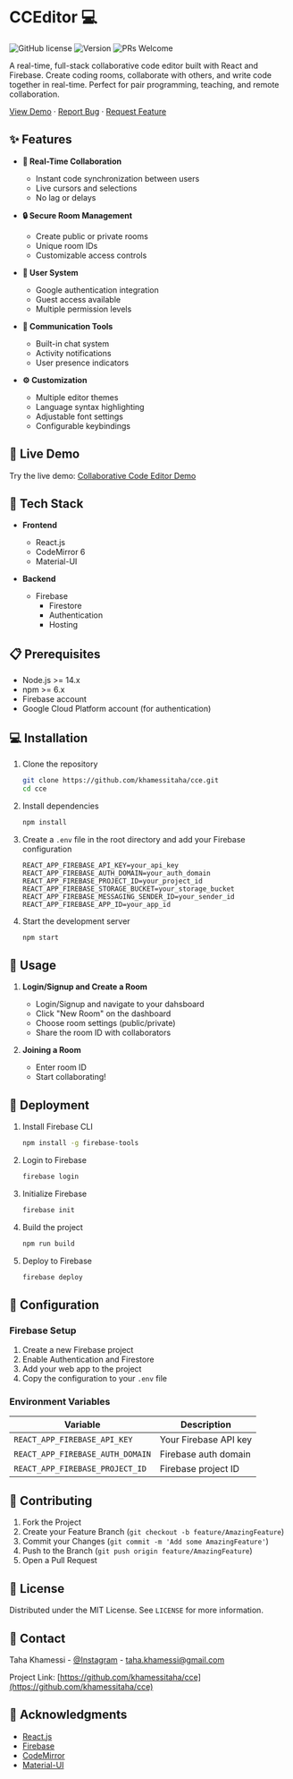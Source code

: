 # CCEditor 💻 

![GitHub license](https://img.shields.io/badge/license-MIT-blue.svg)
![Version](https://img.shields.io/badge/version-1.0.0-brightgreen)
![PRs Welcome](https://img.shields.io/badge/PRs-welcome-brightgreen.svg)

A real-time, full-stack collaborative code editor built with React and Firebase. Create coding rooms, collaborate with others, and write code together in real-time. Perfect for pair programming, teaching, and remote collaboration.

[View Demo](https://cceditor-e1b05.web.app/) · [Report Bug](https://github.com/khamessitaha/cce/issues) · [Request Feature](https://github.com/khamessitaha/cce/issues)

## ✨ Features

- **🔄 Real-Time Collaboration**
  - Instant code synchronization between users
  - Live cursors and selections
  - No lag or delays

- **🔒 Secure Room Management**
  - Create public or private rooms
  - Unique room IDs
  - Customizable access controls

- **👥 User System**
  - Google authentication integration
  - Guest access available
  - Multiple permission levels

- **💬 Communication Tools**
  - Built-in chat system
  - Activity notifications
  - User presence indicators

- **⚙️ Customization**
  - Multiple editor themes
  - Language syntax highlighting
  - Adjustable font settings
  - Configurable keybindings

## 🚀 Live Demo

Try the live demo: [Collaborative Code Editor Demo](https://cceditor-e1b05.web.app)

## 🔧 Tech Stack

- **Frontend**
  - React.js
  - CodeMirror 6
  - Material-UI

- **Backend**
  - Firebase
    - Firestore
    - Authentication
    - Hosting

## 📋 Prerequisites

- Node.js >= 14.x
- npm >= 6.x
- Firebase account
- Google Cloud Platform account (for authentication)

## 💻 Installation

1. Clone the repository
   ```bash
   git clone https://github.com/khamessitaha/cce.git
   cd cce
   ```

2. Install dependencies
   ```bash
   npm install
   ```

3. Create a `.env` file in the root directory and add your Firebase configuration
   ```env
   REACT_APP_FIREBASE_API_KEY=your_api_key
   REACT_APP_FIREBASE_AUTH_DOMAIN=your_auth_domain
   REACT_APP_FIREBASE_PROJECT_ID=your_project_id
   REACT_APP_FIREBASE_STORAGE_BUCKET=your_storage_bucket
   REACT_APP_FIREBASE_MESSAGING_SENDER_ID=your_sender_id
   REACT_APP_FIREBASE_APP_ID=your_app_id
   ```

4. Start the development server
   ```bash
   npm start
   ```

## 🔑 Usage

1. **Login/Signup and Create a Room**
   - Login/Signup and navigate to your dahsboard
   - Click "New Room" on the dashboard
   - Choose room settings (public/private)
   - Share the room ID with collaborators

3. **Joining a Room**
   - Enter room ID 
   - Start collaborating!


## 🚀 Deployment

1. Install Firebase CLI
   ```bash
   npm install -g firebase-tools
   ```

2. Login to Firebase
   ```bash
   firebase login
   ```

3. Initialize Firebase
   ```bash
   firebase init
   ```

4. Build the project
   ```bash
   npm run build
   ```

5. Deploy to Firebase
   ```bash
   firebase deploy
   ```

## 📝 Configuration

### Firebase Setup

1. Create a new Firebase project
2. Enable Authentication and Firestore
3. Add your web app to the project
4. Copy the configuration to your `.env` file

### Environment Variables

| Variable | Description |
|----------|-------------|
| `REACT_APP_FIREBASE_API_KEY` | Your Firebase API key |
| `REACT_APP_FIREBASE_AUTH_DOMAIN` | Firebase auth domain |
| `REACT_APP_FIREBASE_PROJECT_ID` | Firebase project ID |

## 🤝 Contributing

1. Fork the Project
2. Create your Feature Branch (`git checkout -b feature/AmazingFeature`)
3. Commit your Changes (`git commit -m 'Add some AmazingFeature'`)
4. Push to the Branch (`git push origin feature/AmazingFeature`)
5. Open a Pull Request

## 📜 License

Distributed under the MIT License. See `LICENSE` for more information.

## 📧 Contact

Taha Khamessi - [@Instagram](https://www.instagram.com/quantumquasar24/) - taha.khamessi@gmail.com

Project Link: [https://github.com/khamessitaha/cce](https://github.com/khamessitaha/cce)

## 🙏 Acknowledgments

* [React.js](https://reactjs.org)
* [Firebase](https://firebase.google.com)
* [CodeMirror](https://codemirror.net)
* [Material-UI](https://mui.com)
